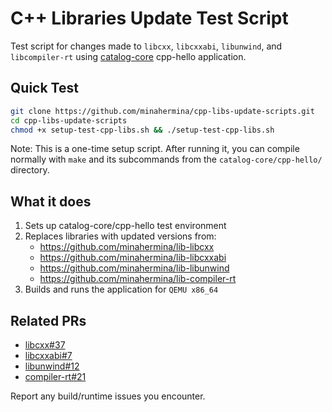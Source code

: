 # C++ Libraries Update Test Script

Test script for changes made to `libcxx`, `libcxxabi`, `libunwind`, and `libcompiler-rt` using [catalog-core](https://github.com/unikraft/catalog-core) cpp-hello application.

## Quick Test

```bash
git clone https://github.com/minahermina/cpp-libs-update-scripts.git
cd cpp-libs-update-scripts
chmod +x setup-test-cpp-libs.sh && ./setup-test-cpp-libs.sh
```
Note: This is a one-time setup script. After running it, you can compile normally with `make` and its subcommands from the `catalog-core/cpp-hello/` directory.
## What it does

1. Sets up catalog-core/cpp-hello test environment
2. Replaces libraries with updated versions from:
   - https://github.com/minahermina/lib-libcxx
   - https://github.com/minahermina/lib-libcxxabi
   - https://github.com/minahermina/lib-libunwind
   - https://github.com/minahermina/lib-compiler-rt
3. Builds and runs the application for `QEMU x86_64`

## Related PRs

- [libcxx#37](https://github.com/unikraft/lib-libcxx/pull/37)
- [libcxxabi#7](https://github.com/unikraft/lib-libcxxabi/pull/7)
- [libunwind#12](https://github.com/unikraft/lib-libunwind/pull/12)
- [compiler-rt#21](https://github.com/unikraft/lib-compiler-rt/pull/21)

Report any build/runtime issues you encounter.
